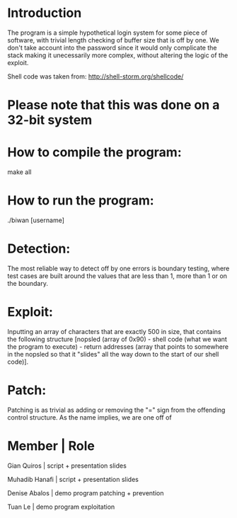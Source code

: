 # Introduction 

The program is a simple hypothetical login system for some piece of software, with trivial length checking of buffer size that is off by one. We don't take account into the password since it would only complicate the stack making it unecessarily more complex, without altering the logic of the exploit.

Shell code was taken from: http://shell-storm.org/shellcode/

# Please note that this was done on a 32-bit system

# How to compile the program:
make all

# How to run the program:
./biwan [username]
  
# Detection: 
The most reliable way to detect off by one errors is boundary testing, where test cases are built around the values that are less than 1, more than 1 or on the boundary.
  
# Exploit:
Inputting an array of characters that are exactly 500 in size, that contains the following structure [nopsled (array of 0x90) - shell code (what we want the program to execute) - return addresses (array that points to somewhere in the nopsled so that it "slides" all the way down to the start of our shell code)].
  
# Patch: 
Patching is as trivial as adding or removing the "=" sign from the offending control structure. As the name implies, we are one off of 

# Member        | Role


Gian Quiros   | script + presentation slides

Muhadib Hanafi | script + presentation slides

Denise Abalos | demo program patching + prevention

Tuan Le | demo program exploitation


